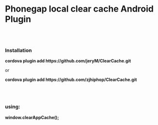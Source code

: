 <h1>Phonegap local clear cache Android Plugin</h1>
<br/><br/>
<h3>Installation</h3>
<p><b>cordova plugin add https://github.com/jeryM/ClearCache.git</b></p>
or
<p><b>cordova plugin add https://github.com/zjhiphop/ClearCache.git</b></p>
<br/><br/>
<h3>using:</h3>
<p><b>window.clearAppCache();</b></p>
